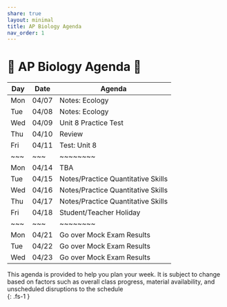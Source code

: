 ```yaml
---
share: true
layout: minimal
title: AP Biology Agenda
nav_order: 1
---
```

# 🧬 AP Biology Agenda 🦠  
  
| Day | Date  | Agenda                             |  
| --- | ----- | ---------------------------------- |  
| Mon | 04/07 | Notes: Ecology                     |  
| Tue | 04/08 | Notes: Ecology                     |  
| Wed | 04/09 | Unit 8 Practice Test               |  
| Thu | 04/10 | Review                             |  
| Fri | 04/11 | Test: Unit 8                       |  
| ~~~ | ~~~   | ~~~~~~~~                           |  
| Mon | 04/14 | TBA                                |  
| Tue | 04/15 | Notes/Practice Quantitative Skills |  
| Wed | 04/16 | Notes/Practice Quantitative Skills |  
| Thu | 04/17 | Notes/Practice Quantitative Skills |  
| Fri | 04/18 | Student/Teacher Holiday            |  
| ~~~ | ~~~   | ~~~~~~~~                           |  
| Mon | 04/21 | Go over Mock Exam Results          |  
| Tue | 04/22 | Go over Mock Exam Results          |  
| Wed | 04/23 | Go over Mock Exam Results          |  
  
  
  
This agenda is provided to help you plan your week. It is subject to change based on factors such as overall class progress, material availability, and unscheduled disruptions to the schedule  
{: .fs-1 }